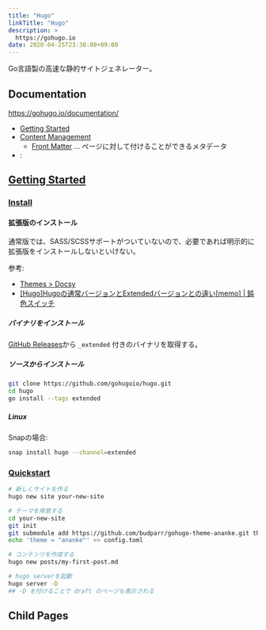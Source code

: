 ```yaml
---
title: "Hugo"
linkTitle: "Hugo"
description: >
  https://gohugo.io
date: 2020-04-25T23:38:08+09:00
---
```


Go言語製の高速な静的サイトジェネレーター。

## Documentation

https://gohugo.io/documentation/

- [Getting Started](https://gohugo.io/getting-started/)
- [Content Management](https://gohugo.io/content-management/)
  - [Front Matter](https://gohugo.io/content-management/front-matter/) ... ページに対して付けることができるメタデータ
- :

## [Getting Started](https://gohugo.io/getting-started/)

### [Install](https://gohugo.io/getting-started/installing/)

#### 拡張版のインストール

通常版では、SASS/SCSSサポートがついていないので、必要であれば明示的に拡張版をインストールしないといけない。

参考:

- [Themes > Docsy](./themes/docsy/#getting-started)
- [\[Hugo\]Hugoの通常バージョンとExtendedバージョンとの違い\[memo\] | 鈍色スイッチ](https://donsyoku.com/software/hugo-what-is-extended-version.html)

##### バイナリをインストール

[GitHub Releases](https://github.com/gohugoio/hugo/releases)から `_extended` 付きのバイナリを取得する。

##### ソースからインストール

```sh
git clone https://github.com/gohugoio/hugo.git
cd hugo
go install --tags extended
```

##### Linux

Snapの場合:

```sh
snap install hugo --channel=extended
```

### [Quickstart](https://gohugo.io/getting-started/quick-start/)

```sh
# 新しくサイトを作る
hugo new site your-new-site

# テーマを用意する
cd your-new-site
git init
git submodule add https://github.com/budparr/gohugo-theme-ananke.git themes/ananke
echo 'theme = "ananke"' >> config.toml

# コンテンツを作成する
hugo new posts/my-first-post.md

# hugo serverを起動
hugo server -D
## -D を付けることで draft のページも表示される
```

## Child Pages

